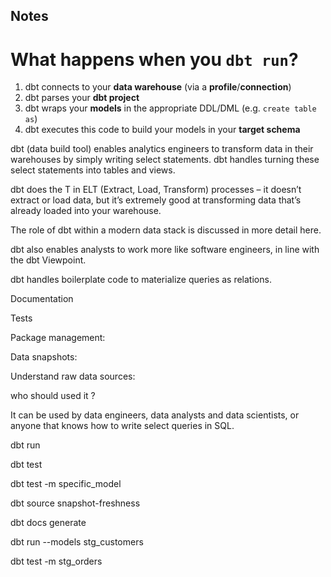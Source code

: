 ## Notes

# What happens when you `dbt run`?
1. dbt connects to your **data warehouse** (via a **profile**/**connection**)
2. dbt parses your **dbt project**
3. dbt wraps your **models** in the appropriate DDL/DML (e.g. `create table as`)
4. dbt executes this code to build your models in your **target schema**


dbt (data build tool) enables analytics engineers to transform data in their warehouses by simply writing select statements. dbt handles turning these select statements into tables and views.

dbt does the T in ELT (Extract, Load, Transform) processes – it doesn’t extract or load data, but it’s extremely good at transforming data that’s already loaded into your warehouse.

The role of dbt within a modern data stack is discussed in more detail here.

dbt also enables analysts to work more like software engineers, in line with the dbt Viewpoint.

dbt handles boilerplate code to materialize queries as relations.

Documentation

Tests

Package management: 

Data snapshots:

Understand raw data sources:

who should used it ?

 It can be used by data engineers, data analysts and data scientists, or anyone that knows how to write select queries in SQL.


dbt run

dbt test

dbt test -m specific_model

dbt source snapshot-freshness

dbt docs generate

dbt run --models stg_customers

dbt test -m stg_orders